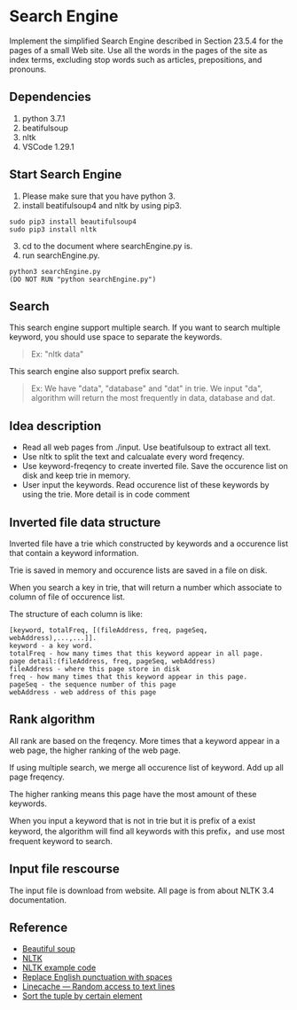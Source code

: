 # Search Engine

Implement the simplified Search Engine described in Section 23.5.4 for the pages of a small Web site. Use all the words in the pages of the site as index terms, excluding stop words such as articles, prepositions, and pronouns.


## Dependencies
1. python 3.7.1 
2. beatifulsoup 
3. nltk 
4. VSCode 1.29.1

## Start Search Engine
1. Please make sure that you have python 3.
2. install beatifulsoup4 and nltk by using pip3.
```
sudo pip3 install beautifulsoup4
sudo pip3 install nltk
```
3. cd to the document where searchEngine.py is.
4. run searchEngine.py. 
```
python3 searchEngine.py
(DO NOT RUN "python searchEngine.py")
```

## Search
This search engine support multiple search. If you want to search multiple keyword, you should use space to separate the keywords.
> Ex: "nltk data" 

This search engine also support prefix search. 

> Ex: We have "data", "database" and "dat" in trie. We input "da", algorithm will return the most frequently in data, database and dat.

## Idea description
* Read all web pages from ./input.  Use beatifulsoup to extract all text.
* Use nltk to split the text and calcualate every word freqency.
* Use keyword-freqency to create inverted file. Save the occurence list on disk and keep trie in memory.
* User input the keywords. Read occurence list of these keywords by using the trie.
More detail is in code comment

## Inverted file data structure
Inverted file have a trie which constructed by keywords and a occurence list that contain a keyword information.

Trie is saved in memory and occurence lists are saved in a file on disk.

When you search a key in trie, that will return a number which associate to column of file of occurence list.

The structure of each column is like: 
```
[keyword, totalFreq, [(fileAddress, freq, pageSeq, webAddress),...,...]].
keyword - a key word.
totalFreq - how many times that this keyword appear in all page.
page detail:(fileAddress, freq, pageSeq, webAddress)
fileAddress - where this page store in disk
freq - how many times that this keyword appear in this page.
pageSeq - the sequence number of this page
webAddress - web address of this page
```

## Rank algorithm
All rank are based on the freqency. More times that a keyword appear in a web page, the higher ranking of the web page.

If using multiple search, we merge all occurence list of keyword. Add up all page freqency. 

The higher ranking means this page have the most amount of these keywords.

When you input a keyword that is not in trie but it is prefix of a exist keyword, the algorithm will find all keywords with this prefix，and use most frequent keyword to search.

## Input file rescourse

The input file is download from website. All page is from about NLTK 3.4 documentation. 

## Reference

* [Beautiful soup](https://www.crummy.com/software/BeautifulSoup/bs4/doc)
* [NLTK](https://www.nltk.org)
* [NLTK example code](https://blog.csdn.net/hzp666/article/details/79373720)
* [Replace English punctuation with spaces](https://blog.csdn.net/hang916/article/details/83832381)
* [Linecache — Random access to text lines](https://docs.python.org/3.7/library/linecache.html#module-linecache)
* [Sort the tuple by certain element](https://stackoverflow.com/questions/3121979/how-to-sort-list-tuple-of-lists-tuples)